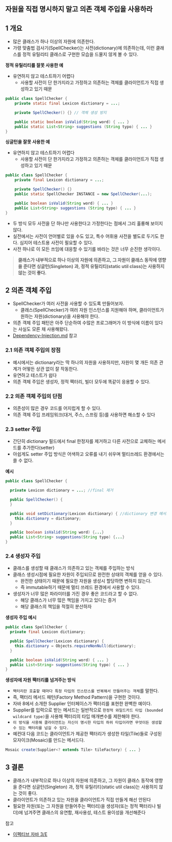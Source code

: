 ## 자원을 직접 명시하지 말고 의존 객체 주입을 사용하라



## 1 개요

* 많은 클래스가 하나 이상의 자원에 의존한다.
* 가령 맞춤법 검사기(SpellChecker)는 사전(dictionary)에 의존하는데, 이런 클래스를 정적 유틸리티 클래스로 구현한 모습을 드물지 않게 볼 수 있다.



**정적 유틸리티를 잘못 사용한 예**

* 유연하지 않고 테스트하기 어렵다
  * 사용할 사전이 단 한가지라고 가정하고 의존하는 객체를 클라이언트가 직접 생성하고 있기 때문

```java
public class SpellChecker {
    private static final Lexicon dictionary = ...;

    private SpellChecker() {} // 객체 생성 방지

    public static boolean isValid(String word) { ... }
    public static List<String> suggestions (String typo) { ... }
}
```



**싱글턴을 잘못 사용한 예**

* 유연하지 않고 테스트하기 어렵다
  * 사용할 사전이 단 한가지라고 가정하고 의존하는 객체를 클라이언트가 직접 생성하고 있기 때문

```java
public class SpellChecker {
    private final Lexicon dictionary = ...;

    private SpellChecker() {}
    public static SpellChecker INSTANCE = new SpellChecker(...);

    public boolean isValid(String word) { ... }
    public List<String> suggestions (String typo) { ... }
}
```

* 두 방식 모두 사전을 단 하나만 사용한다고 가정한다는 점에서 그리 훌륭해 보이지 않다. 
* 실전에서는 사전이 언어별로 있을 수도 있고, 특수 어휘용 사전을 별도로 두기도 한다. 심지어 테스트용 사전이 필요할 수 있다. 
* 사전 하나로 이 모든 쓰임에 대응할 수 있기를 바라는 것은 너무 순진한 생각이다.

> **클래스가 내부적으로 하나 이상의 자원에 의존하고, 그 자원이 클래스 동작에 영향을 준다면 싱글턴(Singleton) 과, 정적 유틸리티(static util class)는 사용하지 않는 것이 좋다.**



## 2 의존 객체 주입

* SpellChecker가 여러 사전을 사용할 수 있도록 만들어보자.
  * 클래스(SpellChecker)가 여러 자원 인스턴스를 지원해야 하며, 클라이언트가 원하는 자원(dictionary)을 사용해야 한다. 
* 의존 객체 주입 패턴은 아주 단순하여 수많은 프로그래머가 이 방식에 이름이 있다는 사실도 모른 채 사용해왔다.
* [Dependency-Injection.md](../../../../Spring/Spring-Framework/Core/Dependency-Injection/Dependency-Injection.md) 참고



### 2.1 의존 객체 주입의 장점

* 예시에서는 dictionary라는 딱 하나의 자원을 사용하지만, 자원이 몇 개든 의존 관계가 어떻든 상관 없이 잘 작동한다.
* 유연하고 테스트가 쉽다
* 의존 객체 주입은 생성자, 정적 팩터리, 빌더 모두에 똑같이 응용할 수 있다.



### 2.2 의존 객체 주입의 단점

* 의존성이 많은 경우 코드를 어지럽게 할 수 있다.
* 의존 객체 주입 프레임워크(대거, 주스, 스프링 등)를 사용하면 해소할 수 있다



### 2.3 setter 주입

* 간단히 dictionary 필드에서 final 한정자를 제거하고 다른 사전으로 교체하는 메서드를 추가한다(setter)
* 아쉽게도 setter 주입 방식은 어색하고 오류를 내기 쉬우며 멀티쓰레드 환경에서는 쓸 수 없다.



**예시**

```java
public class SpellChecker {

  private Lexicon dictionary = ...; //final 제거

  public SpellChecker() {
  }

  public void setDictionary(Lexicon dictionary) { //dictionary 변경 메서드
    this.dictionary = dictionary;
  }

  public boolean isValid(String word) {...}
  public List<String> suggestions(String typo) {...}
}
```



### 2.4 생성자 주입

* 클래스를 생성할 때 클래스가 의존하고 있는 객체를 주입하는 방식
* 클래스 생성시점에 필요한 자원이 주입되므로 완전한 상태의 객체를 얻을 수 있다.
  * 완전한 상태이기 때문에 필요한 자원을 생성시 할당하면 변하지 않는다.
  * 즉 immutable하기 때문에 멀티 쓰레드 환경에서 사용할 수 있다.
* 생성자가 너무 많은 파라미터를 가진 경우 좋은 코드라고 할 수 없다.
  * 해당 클래스가 너무 많은 책임을 가지고 있다는 증거
  * 해당 클래스의 책임을 적절히 분산하자



**생성자 주입 예시**

```java
public class SpellChecker {
  private final Lexicon dictionary;

  public SpellChecker(Lexicon dictionary) {
    this.dictionary = Objects.requireNonNull(dictionary);
  }

  public boolean isValid(String word) { ... }
  public List<String> suggestions(String typo) { ... }
}
```



**생성자에 자원 팩터리를 넘겨주는 방식**

* `팩터리란 호출할 때마다 특정 타입의 인스턴스를 반복해서 만들어주는 객체`를 말한다. 
* 즉, 팩터리 메서드 패턴(Factory Method Pattern)을 구현한 것이다. 
* 자바 8에서 소개한 Supplier 인터페이스가 팩터리를 표현한 완벽한 예이다. 
* Supplier를 입력으로 받는 메서드는 일반적으로 `한정적 와일드카드 타입 (bounded wildcard type)`을 사용해 팩터리의 타입 매개변수를 제한해야 한다.
*  `이 방식을 사용해 클라이언트는 자신이 명시한 타입의 하위 타입이라면 무엇이든 생성할 수 있는 팩터리를 넘길 수 있다.` 
* 예컨대 다음 코드는 클라이언트가 제공한 팩터리가 생성한 타일(Tile)들로 구성된 모자이크(Mosaic)를 만드는 메서드다.

```java
Mosaic create(Supplier<? extends Tile> tileFactory) { ... }
```



## 3 결론

* 클래스가 내부적으로 하나 이상의 자원에 의존하고, 그 자원이 클래스 동작에 영향을 준다면 싱글턴(Singleton) 과, 정적 유틸리티(static util class)는 사용하지 않는 것이 좋다.
* 클라이언트가 의존하고 있는 자원을 클라이언트가 직접 만들게 해선 안된다
* 필요한 자원(또는 그 자원을 만들어주는 팩터리)을 생성자(또는 정적 팩터리나 빌더)에 넘겨주면 클래스의 유연함, 재사용성, 테스트 용이성을 개선해준다



참고

* [이펙티브 자바 3/E](http://www.kyobobook.co.kr/product/detailViewKor.laf?mallGb=KOR&ejkGb=KOR&barcode=9788966262281)